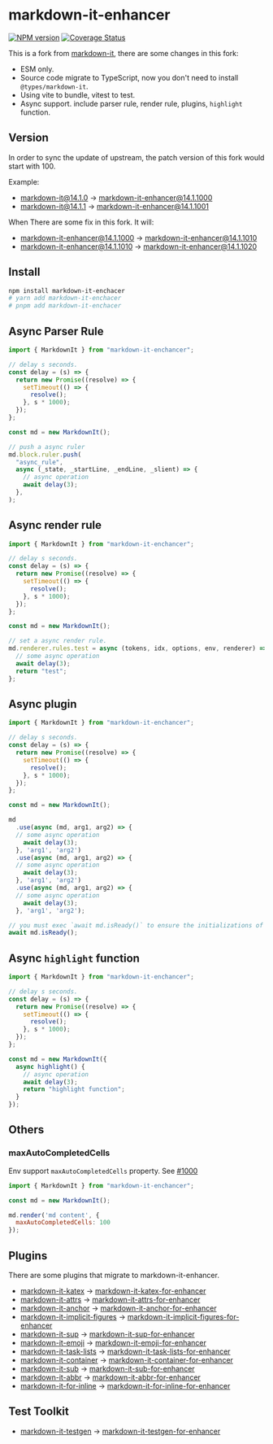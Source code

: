 # markdown-it-enhancer

[![NPM version](https://img.shields.io/npm/v/markdown-it-enhancer.svg?style=flat)](https://www.npmjs.org/package/markdown-it-enhancer)
[![Coverage Status](https://coveralls.io/repos/Dedicatus546/markdown-it-enhancer/badge.svg?branch=main&service=github)](https://coveralls.io/github/Dedicatus546/markdown-it-enhancer?branch=main)

This is a fork from [markdown-it](https://github.com/markdown-it/markdown-it), there are some changes in this fork:

- ESM only.
- Source code migrate to TypeScript, now you don't need to install `@types/markdown-it`.
- Using vite to bundle, vitest to test.
- Async support. include parser rule, render rule, plugins, `highlight` function.

## Version

In order to sync the update of upstream, the patch version of this fork would start with 100.

Example:

- markdown-it@14.1.0 -> markdown-it-enhancer@14.1.1000
- markdown-it@14.1.1 -> markdown-it-enhancer@14.1.1001

When There are some fix in this fork. It will:

- markdown-it-enhancer@14.1.1000 -> markdown-it-enhancer@14.1.1010
- markdown-it-enhancer@14.1.1010 -> markdown-it-enhancer@14.1.1020

## Install

```bash
npm install markdown-it-enchacer
# yarn add markdown-it-enchacer
# pnpm add markdown-it-enchacer
```

## Async Parser Rule

```javascript
import { MarkdownIt } from "markdown-it-enchancer";

// delay s seconds.
const delay = (s) => {
  return new Promise((resolve) => {
    setTimeout(() => {
      resolve();
    }, s * 1000);
  });
};

const md = new MarkdownIt();

// push a async ruler
md.block.ruler.push(
  "async_rule",
  async (_state, _startLine, _endLine, _slient) => {
    // async operation
    await delay(3);
  },
);
```

## Async render rule

```javascript
import { MarkdownIt } from "markdown-it-enchancer";

// delay s seconds.
const delay = (s) => {
  return new Promise((resolve) => {
    setTimeout(() => {
      resolve();
    }, s * 1000);
  });
};

const md = new MarkdownIt();

// set a async render rule.
md.renderer.rules.test = async (tokens, idx, options, env, renderer) => {
  // some async operation
  await delay(3);
  return "test";
};
```

## Async plugin

```javascript
import { MarkdownIt } from "markdown-it-enchancer";

// delay s seconds.
const delay = (s) => {
  return new Promise((resolve) => {
    setTimeout(() => {
      resolve();
    }, s * 1000);
  });
};

const md = new MarkdownIt();

md
  .use(async (md, arg1, arg2) => {
  // some async operation
    await delay(3);
  }, 'arg1', 'arg2')
  .use(async (md, arg1, arg2) => {
  // some async operation
    await delay(3);
  }, 'arg1', 'arg2')
  .use(async (md, arg1, arg2) => {
  // some async operation
    await delay(3);
  }, 'arg1', 'arg2');

// you must exec `await md.isReady()` to ensure the initializations of all plugins are success.
await md.isReady();
```

## Async `highlight` function

```javascript
import { MarkdownIt } from "markdown-it-enchancer";

// delay s seconds.
const delay = (s) => {
  return new Promise((resolve) => {
    setTimeout(() => {
      resolve();
    }, s * 1000);
  });
};

const md = new MarkdownIt({
  async highlight() {
    // async operation
    await delay(3);
    return "highlight function";
  }
});
```

## Others

### maxAutoCompletedCells

Env support `maxAutoCompletedCells` property. See [#1000](https://github.com/markdown-it/markdown-it/issues/1000)

```javascript
import { MarkdownIt } from "markdown-it-enchancer";

const md = new MarkdownIt();

md.render('md content', {
  maxAutoCompletedCells: 100
});
```

## Plugins

There are some plugins that migrate to markdown-it-enhancer.

- [markdown-it-katex](https://github.com/waylonflinn/markdown-it-katex) -> [markdown-it-katex-for-enhancer
](https://github.com/Dedicatus546/markdown-it-katex-for-enhancer)
- [markdown-it-attrs](https://github.com/arve0/markdown-it-attrs) -> [markdown-it-attrs-for-enhancer](https://github.com/Dedicatus546/markdown-it-attrs-for-enhancer)
- [markdown-it-anchor](https://github.com/valeriangalliat/markdown-it-anchor) -> [markdown-it-anchor-for-enhancer](https://github.com/Dedicatus546/markdown-it-anchor-for-enhancer)
- [markdown-it-implicit-figures](https://github.com/arve0/markdown-it-implicit-figures) -> [markdown-it-implicit-figures-for-enhancer](https://github.com/Dedicatus546/markdown-it-implicit-figures-for-enhancer)
- [markdown-it-sup](https://github.com/markdown-it/markdown-it-sup) -> [markdown-it-sup-for-enhancer](https://github.com/Dedicatus546/markdown-it-sup-for-enhancer)
- [markdown-it-emoji](https://github.com/markdown-it/markdown-it-emoji) -> [markdown-it-emoji-for-enhancer
](https://github.com/Dedicatus546/markdown-it-emoji-for-enhancer)
- [markdown-it-task-lists](https://github.com/revin/markdown-it-task-lists) -> [markdown-it-task-lists-for-enhancer](https://github.com/Dedicatus546/markdown-it-task-lists-for-enhancer)
- [markdown-it-container](https://github.com/markdown-it/markdown-it-container) -> [markdown-it-container-for-enhancer](https://github.com/Dedicatus546/markdown-it-container-for-enhancer)
- [markdown-it-sub](https://github.com/markdown-it/markdown-it-sub) -> [markdown-it-sub-for-enhancer](https://github.com/Dedicatus546/markdown-it-sub-for-enhancer)
- [markdown-it-abbr](https://github.com/markdown-it/markdown-it-abbr) -> [markdown-it-abbr-for-enhancer](https://github.com/Dedicatus546/markdown-it-abbr-for-enhancer)
- [markdown-it-for-inline](https://github.com/markdown-it/markdown-it-for-inline) -> [markdown-it-for-inline-for-enhancer](https://github.com/Dedicatus546/markdown-it-for-inline-for-enhancer)

## Test Toolkit

- [markdown-it-testgen](https://github.com/markdown-it/markdown-it-testgen) -> [markdown-it-testgen-for-enhancer](https://github.com/Dedicatus546/markdown-it-testgen-for-enhancer)
